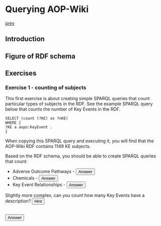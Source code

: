 # Querying AOP-Wiki

[prev](README.md)

<script>
  function toggleAnswer(id) {
  var answer = document.getElementById(id);
  if (answer.style.visibility === "hidden" ||
      answer.style.visibility === "none") {
    answer.style.visibility = "visible";
  } else {
    answer.style.visibility = "hidden";
  }
}
</script>

## Introduction


## Figure of RDF schema


## Exercises

### Exercise 1 - counting of subjects
This first exercise is about creating simple SPARQL queries that count particular types of subjects in the RDF. See the example SPARQL query below that counts the number of Key Events in the RDF.

```sparql
SELECT (count (?KE) as ?nKE) 
WHERE {
?KE a aopo:KeyEvent .
}
```

When copying this SPARQL query and executing it, you will find that the AOP-Wiki RDF contains 1149 KE subjects.

Based on the RDF schema, you should be able to create SPARQL queries that count:
- Adverse Outcome Pathways - <button onclick="toggleAnswer('q2')">Answer</button><span id="q2" style="visibility: hidden">333</span>
- Chemicals - <button onclick="toggleAnswer('q2')">Answer</button><span id="q2" style="visibility: hidden">329</span>
- Key Event Relationships - <button onclick="toggleAnswer('q2')">Answer</button><span id="q2" style="visibility: hidden">1382</span>

Slightly more complex, can you count how many Key Events have a description?
<button onclick="toggleAnswer('q2')">Hint</button><span id="q2" style="visibility: hidden">Define subject as type "Key Event" and also retrieve its description.</span>

<button onclick="toggleAnswer('q2')">Answer</button><span id="q2" style="visibility: hidden">389 Key Events exist that have a description.</span>



